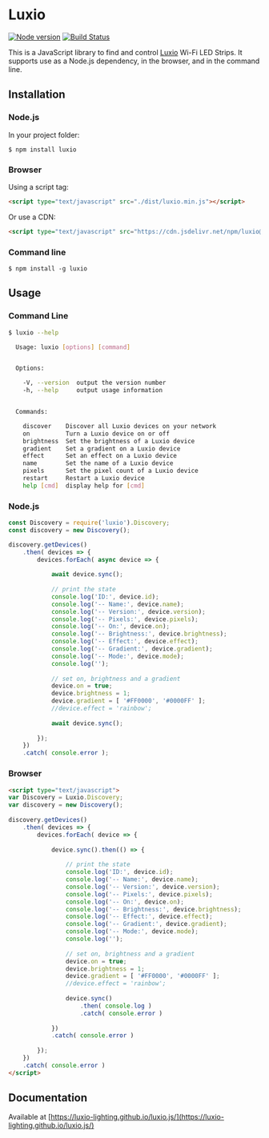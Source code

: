 # Luxio

[![Node version](https://img.shields.io/npm/v/luxio.svg)](https://www.npmjs.com/package/luxio) [![Build Status](https://travis-ci.org/luxio-lighting/luxio.js.svg?branch=master)](https://travis-ci.org/luxio-lighting/luxio.js)

This is a JavaScript library to find and control [Luxio](http://www.luxio.lighting) Wi-Fi LED Strips. It supports use as a Node.js dependency, in the browser, and in the command line.

## Installation

### Node.js

In your project folder:

```
$ npm install luxio
```

### Browser

Using a script tag:

```html
<script type="text/javascript" src="./dist/luxio.min.js"></script>
```

Or use a CDN:

```html
<script type="text/javascript" src="https://cdn.jsdelivr.net/npm/luxio@latest/dist/luxio.min.js"></script>
```

### Command line
```
$ npm install -g luxio
```

## Usage

### Command Line

```bash
$ luxio --help

  Usage: luxio [options] [command]


  Options:

    -V, --version  output the version number
    -h, --help     output usage information


  Commands:

    discover    Discover all Luxio devices on your network
    on          Turn a Luxio device on or off
    brightness  Set the brightness of a Luxio device
    gradient    Set a gradient on a Luxio device
    effect      Set an effect on a Luxio device
    name        Set the name of a Luxio device
    pixels      Set the pixel count of a Luxio device
    restart     Restart a Luxio device
    help [cmd]  display help for [cmd]
```

### Node.js

```javascript
const Discovery = require('luxio').Discovery;
const discovery = new Discovery();

discovery.getDevices()
	.then( devices => {
		devices.forEach( async device => {
			
			await device.sync();
			
			// print the state
			console.log('ID:', device.id);
			console.log('-- Name:', device.name);
			console.log('-- Version:', device.version);
			console.log('-- Pixels:', device.pixels);
			console.log('-- On:', device.on);
			console.log('-- Brightness:', device.brightness);
			console.log('-- Effect:', device.effect);
			console.log('-- Gradient:', device.gradient);
			console.log('-- Mode:', device.mode);
			console.log('');
			
			// set on, brightness and a gradient
			device.on = true;
			device.brightness = 1;
			device.gradient = [ '#FF0000', '#0000FF' ];
			//device.effect = 'rainbow';
			
			await device.sync();
			
		});
	})
	.catch( console.error );
```

### Browser

```html
<script type="text/javascript">
var Discovery = Luxio.Discovery;
var discovery = new Discovery();
	
discovery.getDevices()
	.then( devices => {
		devices.forEach( device => {
			
			device.sync().then(() => {
			
				// print the state
				console.log('ID:', device.id);
				console.log('-- Name:', device.name);
				console.log('-- Version:', device.version);
				console.log('-- Pixels:', device.pixels);
				console.log('-- On:', device.on);
				console.log('-- Brightness:', device.brightness);
				console.log('-- Effect:', device.effect);
				console.log('-- Gradient:', device.gradient);
				console.log('-- Mode:', device.mode);
				console.log('');
				
				// set on, brightness and a gradient
				device.on = true;
				device.brightness = 1;
				device.gradient = [ '#FF0000', '#0000FF' ];
				//device.effect = 'rainbow';
				
				device.sync()
					.then( console.log )
					.catch( console.error )
			
			})
			.catch( console.error )
			
		});
	})
	.catch( console.error )
</script>
```

## Documentation
Available at [https://luxio-lighting.github.io/luxio.js/](https://luxio-lighting.github.io/luxio.js/)
